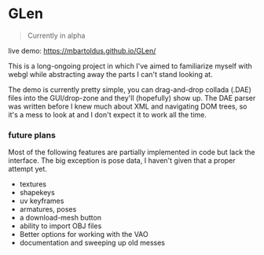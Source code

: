 # GLen

> Currently in alpha

live demo: https://mbartoldus.github.io/GLen/

This is a long-ongoing project in which I've aimed to familiarize myself with webgl while abstracting away the parts I can't stand looking at.

The demo is currently pretty simple, you can drag-and-drop collada (.DAE) files into the GUI/drop-zone and they'll (hopefully) show up. The DAE parser was written before I knew much about XML and navigating DOM trees, so it's a mess to look at and I don't expect it to work all the time.

### future plans

Most of the following features are partially implemented in code but lack the interface. The big exception is pose data, I haven't given that a proper attempt yet.

* textures
* shapekeys
* uv keyframes
* armatures, poses
* a download-mesh button
* ability to import OBJ files
* Better options for working with the VAO
* documentation and sweeping up old messes
